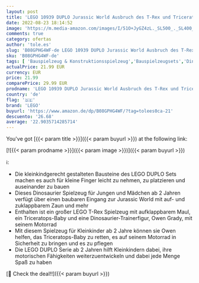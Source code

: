 ```yaml
---
layout: post
title: 'LEGO 10939 DUPLO Jurassic World Ausbruch des T-Rex und Triceratops  Dinosaurier Spielzeug Set für Kleinkinder ab 2 Jahren'
date: 2022-08-23 18:14:52
image: 'https://m.media-amazon.com/images/I/51O+JyGZ4zL._SL500_._SL400_.jpg'
comments: true
category: ofertas
author: 'tole.es'
slug: 'B08GPHG4WF-de LEGO 10939 DUPLO Jurassic World Ausbruch des T-Rex und...'
sku: 'B08GPHG4WF-de'
tags: [ 'Bauspielzeug & Konstruktionsspielzeug','Bauspielzeugsets','Dinosaurier & prähistorische Kreaturen für Kinder','Spielzeug','Spielzeugfiguren & Spielsets','lego','🇩🇪', ]
actualPrice: 21.99 EUR
currency: EUR
price: 21.99
comparePrice: 29.99 EUR
prodname: 'LEGO 10939 DUPLO Jurassic World Ausbruch des T-Rex und Triceratops  Dinosaurier Spielzeug Set für Kleinkinder ab 2 Jahren'
country: 'de'
flag: '🇩🇪'
brand: 'LEGO'
buyurl: 'https://www.amazon.de/dp/B08GPHG4WF/?tag=tolees0ca-21'
descuento: '26.68'
average: '22.9035714285714'
---
```


You've got [{{< param title >}}]({{< param buyurl >}}) at the following link:

[![{{< param prodname >}}]({{< param image >}})]({{< param buyurl >}})

ℹ️:

- Die kleinkindgerecht gestalteten Bausteine des LEGO DUPLO Sets machen es auch für kleine Finger leicht zu nehmen, zu platzieren und auseinander zu bauen
- Dieses Dinosaurier Spielzeug für Jungen und Mädchen ab 2 Jahren verfügt über einen baubaren Eingang zur Jurassic World mit auf- und zuklappbarem Zaun und mehr
- Enthalten ist ein großer LEGO T-Rex Spielzeug mit aufklappbarem Maul, ein Triceratops-Baby und eine Dinosaurier-Trainerfigur, Owen Grady, mit seinem Motorrad
- Mit diesem Spielzeug für Kleinkinder ab 2 Jahre können sie Owen helfen, das Triceratops-Baby zu retten, es auf seinem Motorrad in Sicherheit zu bringen und es zu pflegen
- Die LEGO DUPLO Serie ab 2 Jahren hilft Kleinkindern dabei, ihre motorischen Fähigkeiten weiterzuentwickeln und dabei jede Menge Spaß zu haben

[🛒 Check the deal!!]({{< param buyurl >}})
